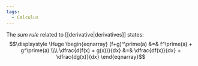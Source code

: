 ```yaml
---
tags:
  - Calculus
---
```

The *sum rule* related to [[derivative|derivatives]] states:
$$\displaystyle \Huge \begin{eqnarray} 
(f+g)^\prime(a) &=& f^\prime(a) + g^\prime(a)
\\\\
\dfrac{d(f(x) + g(x))}{dx} &=& 
\dfrac{df(x)}{dx} + \dfrac{dg(x)}{dx}
\end{eqnarray}$$